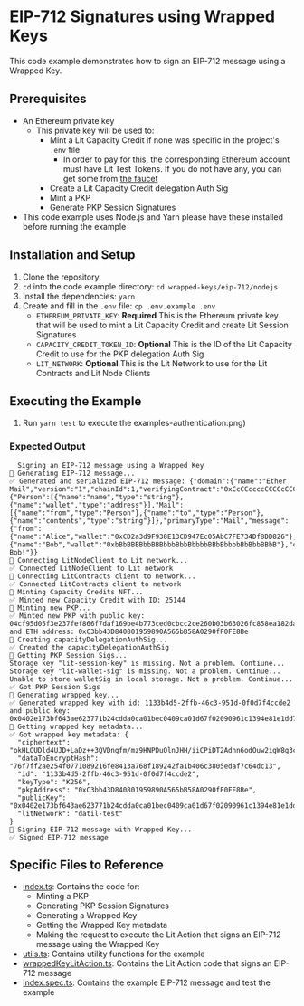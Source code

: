 # EIP-712 Signatures using Wrapped Keys

This code example demonstrates how to sign an EIP-712 message using a Wrapped Key.

## Prerequisites

- An Ethereum private key
  - This private key will be used to:
    - Mint a Lit Capacity Credit if none was specific in the project's `.env` file
      - In order to pay for this, the corresponding Ethereum account must have Lit Test Tokens. If you do not have any, you can get some from [the faucet](https://chronicle-yellowstone-faucet.getlit.dev/)
    - Create a Lit Capacity Credit delegation Auth Sig
    - Mint a PKP
    - Generate PKP Session Signatures
- This code example uses Node.js and Yarn please have these installed before running the example

## Installation and Setup

1. Clone the repository
2. `cd` into the code example directory: `cd wrapped-keys/eip-712/nodejs`
3. Install the dependencies: `yarn`
4. Create and fill in the `.env` file: `cp .env.example .env`
   - `ETHEREUM_PRIVATE_KEY`: **Required** This is the Ethereum private key that will be used to mint a Lit Capacity Credit and create Lit Session Signatures
   - `CAPACITY_CREDIT_TOKEN_ID`: **Optional** This is the ID of the Lit Capacity Credit to use for the PKP delegation Auth Sig
   - `LIT_NETWORK`: **Optional** This is the Lit Network to use for the Lit Contracts and Lit Node Clients

## Executing the Example

1. Run `yarn test` to execute the examples-authentication.png)

### Expected Output

```
  Signing an EIP-712 message using a Wrapped Key
🔄 Generating EIP-712 message...
✅ Generated and serialized EIP-712 message: {"domain":{"name":"Ether Mail","version":"1","chainId":1,"verifyingContract":"0xCcCCccccCCCCcCCCCCCcCcCccCcCCCcCcccccccC"},"types":{"Person":[{"name":"name","type":"string"},{"name":"wallet","type":"address"}],"Mail":[{"name":"from","type":"Person"},{"name":"to","type":"Person"},{"name":"contents","type":"string"}]},"primaryType":"Mail","message":{"from":{"name":"Alice","wallet":"0xCD2a3d9F938E13CD947Ec05AbC7FE734Df8DD826"},"to":{"name":"Bob","wallet":"0xbBbBBBBbbBBBbbbBbbBbbbbBBbBbbbbBbBbbBBbB"},"contents":"Hello, Bob!"}}
🔄 Connecting LitNodeClient to Lit network...
✅ Connected LitNodeClient to Lit network
🔄 Connecting LitContracts client to network...
✅ Connected LitContracts client to network
🔄 Minting Capacity Credits NFT...
✅ Minted new Capacity Credit with ID: 25144
🔄 Minting new PKP...
✅ Minted new PKP with public key: 04cf95d05f3e237fef866f7daf169be4b773ced0cbcc2ce260b03b63026fc858ea182dabad3bdb37c49554527b92dbe53b260d3934dfde18e0fac8a03ccb10fe09 and ETH address: 0xC3bb43D840801959890A565bB58A0290fF0FE8Be
🔄 Creating capacityDelegationAuthSig...
✅ Created the capacityDelegationAuthSig
🔄 Getting PKP Session Sigs...
Storage key "lit-session-key" is missing. Not a problem. Contiune...
Storage key "lit-wallet-sig" is missing. Not a problem. Continue...
Unable to store walletSig in local storage. Not a problem. Continue...
✅ Got PKP Session Sigs
🔄 Generating wrapped key...
✅ Generated wrapped key with id: 1133b4d5-2ffb-46c3-951d-0f0d7f4ccde2 and public key: 0x0402e173bf643ae623771b24cdda0ca01bec0409ca01d67f02090961c1394e81e1dd78c80fa3e116b0be032616d907f2775a4e9e1dc4cc08d19cbec0e51b1f83af
🔄 Getting wrapped key metadata...
✅ Got wrapped key metadata: {
  "ciphertext": "okHLOUDld4UJD+LaDz++3QVDngfm/mz9HNPDuOlnJHH/iiCPiDT2Adnn6odOuw2igW8g3cclh0PDwoZO97zdsEmCfQrs2UuUEzR844n/S01HmO7exNHAVRglrK9azstkShE+0/KcIWjG3I2x6BCX9OfvJcTDb/LX2okN5HxLDNZMNuNtdBK11GAkfqPoV28AoBpj/oYdnw4C",
  "dataToEncryptHash": "76f7ff2ae254f0771089216fe8413a768f189242fa1b406c3805edaf7c64dc13",
  "id": "1133b4d5-2ffb-46c3-951d-0f0d7f4ccde2",
  "keyType": "K256",
  "pkpAddress": "0xC3bb43D840801959890A565bB58A0290fF0FE8Be",
  "publicKey": "0x0402e173bf643ae623771b24cdda0ca01bec0409ca01d67f02090961c1394e81e1dd78c80fa3e116b0be032616d907f2775a4e9e1dc4cc08d19cbec0e51b1f83af",
  "litNetwork": "datil-test"
}
🔄 Signing EIP-712 message with Wrapped Key...
✅ Signed EIP-712 message
```

## Specific Files to Reference

- [index.ts](./src/index.ts): Contains the code for:
  - Minting a PKP
  - Generating PKP Session Signatures
  - Generating a Wrapped Key
  - Getting the Wrapped Key metadata
  - Making the request to execute the Lit Action that signs an EIP-712 message using the Wrapped Key
- [utils.ts](./src/utils.ts): Contains utility functions for the example
- [wrappedKeyLitAction.ts](./src/wrappedKeyLitAction.ts): Contains the Lit Action code that signs an EIP-712 message
- [index.spec.ts](./test/index.spec.ts): Contains the example EIP-712 message and test the example
